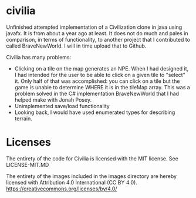 # civilia
Unfinished attempted implementation of a Civilization clone in java using javafx. It is from about a year ago at least.
It does not do much and pales in comparison, in terms of functionality, to another project that I contributed to called BraveNewWorld. I will in time upload that to Github.

Civilia has many problems:
- Clicking on a tile on the map generates an NPE. When I had designed it, I had intended for the user to be able to click on a given tile to "select" it. Only half of that was accomplished: you can click on a tile but the game is unable to determine WHERE it is in the tileMap array. This was a problem solved in the C# implementation BraveNewWorld that I had helped make with Jonah Posey.
- Unimplemented save/load functionality
- Looking back, I would have used enumerated types for describing terrain.

# Licenses
The entirety of the code for Civilia is licensed with the MIT license. See LICENSE-MIT.MD

The entirety of the images included in the images directory are hereby licensed with Attribution 4.0 International (CC BY 4.0). https://creativecommons.org/licenses/by/4.0/

